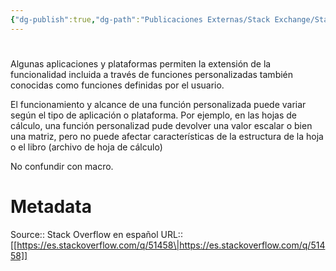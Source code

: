 ```yaml
---
{"dg-publish":true,"dg-path":"Publicaciones Externas/Stack Exchange/Stack Overflow en español/es.stackoverflow.com-51458.md","permalink":"/publicaciones-externas/stack-exchange/stack-overflow-en-espanol/es-stackoverflow-com-51458/","hide":true,"noteIcon":"default","created":"2024-04-03T12:49:10.759-06:00","updated":"2024-04-05T16:43:49.170-06:00"}
---
```


# 

Algunas aplicaciones y plataformas permiten la extensión de la funcionalidad incluida a través de funciones personalizadas también conocidas como funciones definidas por el usuario.

El funcionamiento y alcance de una función personalizada puede variar según el tipo de aplicación o plataforma. Por ejemplo, en las hojas de cálculo, una función personalizad pude devolver una valor escalar o bien una matriz, pero no puede afectar características de la estructura de la hoja o el libro (archivo de hoja de cálculo)

No confundir con macro.

# Metadata
Source:: Stack Overflow en español
URL:: [[https://es.stackoverflow.com/q/51458\|https://es.stackoverflow.com/q/51458]]

